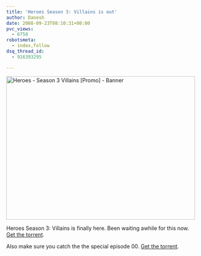 ```yaml
---
title: 'Heroes Season 3: Villains is out'
author: Danesh
date: 2008-09-23T08:10:31+00:00
pvc_views:
  - 6758
robotsmeta:
  - index,follow
dsq_thread_id:
  - 916393295

---
```

[<img loading="lazy" src="http://farm4.static.flickr.com/3003/2881041777_4dabbd91f9.jpg" alt="Heroes - Season 3 Villains [Promo] - Banner" width="500" height="379" />][1]

Heroes Season 3: Villains is finally here. Been waiting awhile for this now. [Get the torrent][2].

Also make sure you catch the the special episode 00. [Get the torrent][3].

 [1]: http://www.flickr.com/photos/dannyportal/2881041777/ "Heroes - Season 3 Villains [Promo] - Banner by Danesh Manoharan, on Flickr"
 [2]: http://www.rlslog.net/heroes-s03e01-720p-hdtv-x264-dimension/
 [3]: http://www.rlslog.net/heroes-s03e00-hdtv-xvid-xor/
